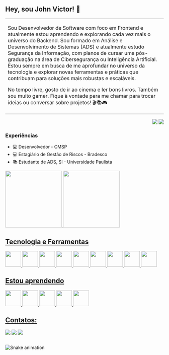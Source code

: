 ## Hey, sou John Victor! 👋

<p align="right">
<table width="100%">
<tr><td valign="top" width="50%">

Sou Desenvolvedor de Software com foco em Frontend e atualmente estou aprendendo e explorando cada vez mais o universo do Backend.
Sou formado em Análise e Desenvolvimento de Sistemas (ADS) e atualmente estudo Segurança da Informação, com planos de cursar uma pós-graduação na área de Cibersegurança ou Inteligência Artificial.
Estou sempre em busca de me aprofundar no universo da tecnologia e explorar novas ferramentas e práticas que contribuam para soluções mais robustas e escaláveis.

No tempo livre, gosto de ir ao cinema e ler bons livros. Também sou muito gamer.
Fique à vontade para me chamar para trocar ideias ou conversar sobre projetos! 🎬📚🎮

</td></tr>
</table>
</p>

<p align="right">
<img src="https://views.whatilearened.today/views/github/johngabru/views.svg"> <a href="https://github.com/johngabru/"><img src="https://img.shields.io/github/followers/johngabru?color=%234CC61E&label=GitHub%20Followers%20%3A"/></a>
</p>

### Experiências

- 💻 Desenvolvedor - CMSP
- 💻 Estagiário de Gestão de Riscos - Bradesco
- 📚 Estudante de ADS, SI - Universidade Paulista

<div>
<a href="https://github.com/johngabru">
<img loading="lazy" height="180em" src="https://github-readme-stats.vercel.app/api/top-langs/?username=johngabru&layout=compact&langs_count=7&theme=dracula"/>
<img loading="lazy" height="180em" src="https://github-readme-stats.vercel.app/api?username=johngabru&show_icons=true&theme=dracula&include_all_commits=true&count_private=true"/>
</div>

## Tecnologia e Ferramentas 

<img src="https://cdn.jsdelivr.net/gh/devicons/devicon@latest/icons/c/c-original.svg" height="50" width="50" /> <img src="https://cdn.jsdelivr.net/gh/devicons/devicon@latest/icons/cplusplus/cplusplus-original.svg" height="50" width="50" /> <img src="https://cdn.jsdelivr.net/gh/devicons/devicon@latest/icons/csharp/csharp-original.svg" height="50" width="50" /> <img src="https://cdn.jsdelivr.net/gh/devicons/devicon@latest/icons/css3/css3-original.svg" height="50" width="50" /> <img src="https://cdn.jsdelivr.net/gh/devicons/devicon@latest/icons/html5/html5-original.svg" height="50" width="50" /> <img src="https://cdn.jsdelivr.net/gh/devicons/devicon@latest/icons/javascript/javascript-original.svg" height="50" width="50" /> <img src="https://cdn.jsdelivr.net/gh/devicons/devicon@latest/icons/mysql/mysql-original.svg" height="50" width="50" /> <img src="https://cdn.jsdelivr.net/gh/devicons/devicon@latest/icons/python/python-original.svg" height="50" width="50" /> <img src="https://cdn.jsdelivr.net/gh/devicons/devicon@latest/icons/googlecloud/googlecloud-original.svg" height="50" width="50" />             


## Estou aprendendo

<img src="https://cdn.jsdelivr.net/gh/devicons/devicon@latest/icons/linux/linux-original.svg" height="50" width="50"/> <img src="https://cdn.jsdelivr.net/gh/devicons/devicon@latest/icons/npm/npm-original-wordmark.svg" height="50" width="50" /> <img src="https://cdn.jsdelivr.net/gh/devicons/devicon@latest/icons/react/react-original.svg" height="50" width="50"/> <img src="https://cdn.jsdelivr.net/gh/devicons/devicon@latest/icons/typescript/typescript-original.svg" height="50" width="50"/> <img src="https://cdn.jsdelivr.net/gh/devicons/devicon@latest/icons/vitejs/vitejs-original.svg" height="50" width="50"/>
          
          
 ## Contatos:

<div>
<a href="https://instagram.com/joaovictortrd_" target="_blank"><img loading="lazy" src="https://img.shields.io/badge/-Instagram-%23E4405F?style=for-the-badge&logo=instagram&logoColor=white" target="_blank"></a>
<a href = "mailto:joaovictortorroc@gmail.com"><img loading="lazy" src="https://img.shields.io/badge/Gmail-D14836?style=for-the-badge&logo=gmail&logoColor=white" target="_blank"></a>
<a href="https://www.linkedin.com/in/joão-rocco-aab821294/" target="_blank"><img loading="lazy" src="https://img.shields.io/badge/-LinkedIn-%230077B5?style=for-the-badge&logo=linkedin&logoColor=white" target="_blank"></a>   
</div>

##

![Snake animation](https://github.com/johngabru/blob/output/github-contribution-grid-snake.svg)
          
